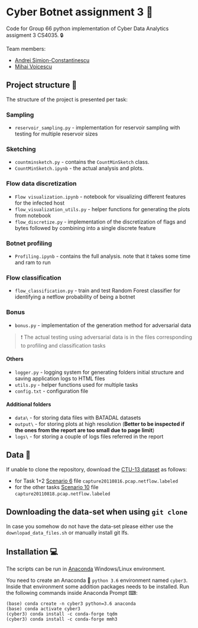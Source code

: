 # Cyber Botnet assignment 3 :japanese_goblin:

Code for Group 66 python implementation of Cyber Data Analytics assigment 3 CS4035. :lock:

Team members:

 * [Andrei Simion-Constantinescu](https://www.linkedin.com/in/andrei-simion-constantinescu/)
 * [Mihai Voicescu](https://github.com/mihai1voicescu)
 
## Project structure :open_file_folder:
The structure of the project is presented per task:


### Sampling

* `reservoir_sampling.py` - implementation for reservoir sampling with testing for multiple reservoir sizes

### Sketching

* `countminsketch.py` - contains the `CountMinSketch` class.
* `CountMinSketch.ipynb` - the actual analysis and plots.

### Flow data discretization

* `Flow visualization.ipynb` - notebook for visualizing different features for the infected host
* `flow_visualization_utils.py` - helper functions for generating the plots from notebook
* `flow_discretize.py` - implementation of the discretization of flags and bytes followed by combining into a single discrete feature 

### Botnet profiling

* `Profiling.ipynb` - contains the full analysis. note that it takes some time and ram
to run

### Flow classification
* `flow_classification.py` - train and test Random Forest classifier for identifying a netflow probability of being a botnet

### Bonus
* `bonus.py` - implementation of the generation method for adversarial data

> :exclamation: The actual testing using adversarial data is in the files corresponding to profiling and classification tasks

#### Others
* `logger.py` - logging system for generating folders initial structure and saving application logs to HTML files 
* `utils.py` - helper functions used for multiple tasks
* `config.txt` - configuration file

#### Additional folders
* `data\` - for storing data files with BATADAL datasets
* `output\` - for storing plots at high resolution (**Better to be inspected if the ones from the report are too small due to page limit**)
* `logs\` - for storing a couple of logs files referred in the report

## Data :floppy_disk:
If unable to clone the repository, download the [CTU-13 dataset](https://www.stratosphereips.org/datasets-ctu13/) as follows:

* for Task 1+2 [Scenario 6](https://mcfp.felk.cvut.cz/publicDatasets/CTU-Malware-Capture-Botnet-47/) file `capture20110816.pcap.netflow.labeled`
* for the other tasks [Scenario 10](https://mcfp.felk.cvut.cz/publicDatasets/CTU-Malware-Capture-Botnet-51/) file `capture20110818.pcap.netflow.labeled`

## Downloading the data-set when using `git clone`
In case you somehow do not have the data-set please either use the `downlopad_data_files.sh`
or manually install git lfs.

## Installation :computer:
The scripts can be run in [Anaconda](https://www.anaconda.com/download/) Windows/Linux environment.

You need to create an Anaconda :snake: `python 3.6` environment named `cyber3`.
Inside that environment some addition packages needs to be installed. Run the following commands inside Anaconda Prompt ⌨:
```shell
(base) conda create -n cyber3 python=3.6 anaconda
(base) conda activate cyber3
(cyber3) conda install -c conda-forge tqdm 
(cyber3) conda install -c conda-forge mmh3
```
